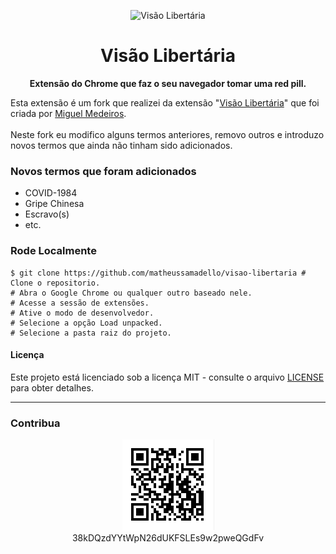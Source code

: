 <div align="center">

![Visão Libertária](img/icon.png)

# **Visão Libertária**

**Extensão do Chrome que faz o seu navegador tomar uma red pill.**

</div>

Esta extensão é um fork que realizei da extensão "[Visão Libertária](https://github.com/MiguelMedeiros/visao-libertaria)" que foi criada por [Miguel Medeiros](https://www.miguelmedeiros.com.br/).
</br></br>
Neste fork eu modifico alguns termos anteriores, removo outros e introduzo novos termos que ainda não tinham sido adicionados.

### Novos termos que foram adicionados

- COVID-1984
- Gripe Chinesa
- Escravo(s)
- etc.

### Rode Localmente

```shell
$ git clone https://github.com/matheussamadello/visao-libertaria # Clone o repositorio.
# Abra o Google Chrome ou qualquer outro baseado nele.
# Acesse a sessão de extensões.
# Ative o modo de desenvolvedor.
# Selecione a opção Load unpacked.
# Selecione a pasta raiz do projeto.
```
#### Licença

Este projeto está licenciado sob a licença MIT - consulte o arquivo [LICENSE](LICENSE) para obter detalhes.

---

### Contribua

<div align="center">

![38kDQzdYYtWpN26dUKFSLEs9w2pweQGdFv](img/donation.png)\
38kDQzdYYtWpN26dUKFSLEs9w2pweQGdFv

</div>
